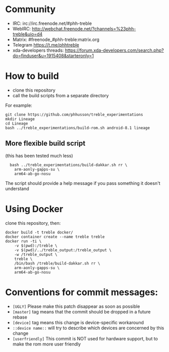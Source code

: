 # Community

* IRC: irc://irc.freenode.net/#phh-treble
* WebIRC: http://webchat.freenode.net/?channels=%23phh-treble&uio=d4
* Matrix: #freenode_#phh-treble:matrix.org
* Telegram https://t.me/phhtreble
* xda-developers threads: https://forum.xda-developers.com/search.php?do=finduser&u=1915408&starteronly=1

# How to build

* clone this repository
* call the build scripts from a separate directory

For example:

```
git clone https://github.com/phhusson/treble_experimentations
mkdir Lineage
cd Lineage
bash ../treble_experimentations/build-rom.sh android-8.1 lineage
```

## More flexible build script

(this has been tested much less)

```
  bash ../treble_experimentations/build-dakkar.sh rr \
    arm-aonly-gapps-su \
    arm64-ab-go-nosu
```

The script should provide a help message if you pass something it
doesn't understand

# Using Docker

clone this repository, then:

```
docker build -t treble docker/
docker container create --name treble treble
docker run -ti \
    -v $(pwd):/treble \
    -v $(pwd)/../treble_output:/treble_output \
    -w /treble_output \
    treble \
    /bin/bash /treble/build-dakkar.sh rr \
    arm-aonly-gapps-su \
    arm64-ab-go-nosu
```

# Conventions for commit messages:

* `[UGLY]` Please make this patch disappear as soon as possible
* `[master]` tag means that the commit should be dropped in a future
  rebase
* `[device]` tag means this change is device-specific workaround
* `::device name::` will try to describe which devices are concerned
  by this change
* `[userfriendly]` This commit is NOT used for hardware support, but
  to make the rom more user friendly
